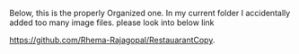 Below, this is the properly Organized one. In my current folder I accidentally added too many image files.
please look into below link

https://github.com/Rhema-Rajagopal/RestauarantCopy.

